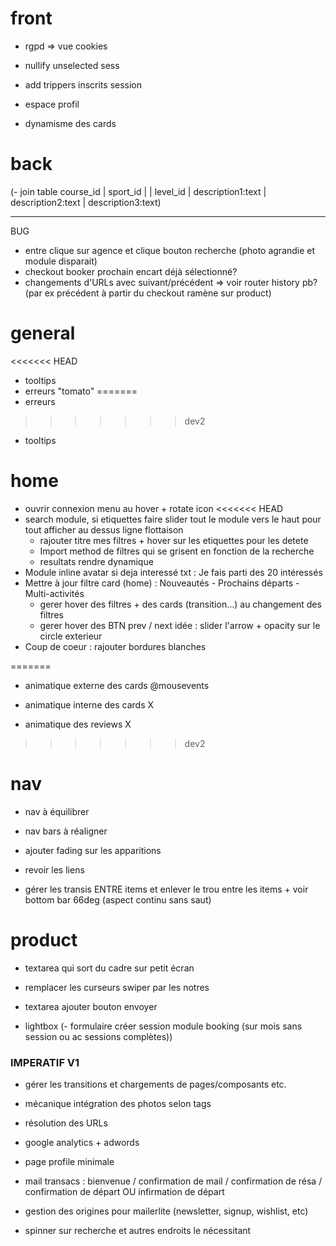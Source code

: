 # front
- rgpd => vue cookies

- nullify unselected sess
- add trippers inscrits session
- espace profil
- dynamisme des cards

# back
(- join table course_id | sport_id | | level_id | description1:text |  description2:text |  description3:text)

__________

BUG
- entre clique sur agence et clique bouton recherche (photo agrandie et module disparait)
- checkout booker prochain encart déjà sélectionné?
- changements d'URLs avec suivant/précédent => voir router history pb? (par ex précédent à partir du checkout ramène sur product)

# general
<<<<<<< HEAD
- tooltips
- erreurs "tomato"
=======
- erreurs
>>>>>>> dev2

- tooltips

# home
- ouvrir connexion menu au hover + rotate icon
<<<<<<< HEAD
- search module, si etiquettes faire slider tout le module vers le haut pour tout afficher au dessus ligne flottaison
  + rajouter titre mes filtres + hover sur les etiquettes pour les detete
  + Import method de filtres qui se grisent en fonction de la recherche 
  + resultats rendre dynamique
- Module inline avatar si deja interessé txt : Je fais parti des 20 intéressés
- Mettre à jour filtre card (home) : Nouveautés - Prochains départs - Multi-activités
  + gerer hover des filtres + des cards (transition...) au changement des filtres
  + gerer hover des BTN prev / next  idée : slider l'arrow + opacity sur le circle exterieur
- Coup de coeur : rajouter bordures blanches   

=======
- animatique externe des cards @mousevents

- animatique interne des cards X
- animatique des reviews X
>>>>>>> dev2

# nav
- nav à équilibrer
- nav bars à réaligner

- ajouter fading sur les apparitions
- revoir les liens
- gérer les transis ENTRE items et enlever le trou entre les items + voir bottom bar 66deg (aspect continu sans saut)

# product
- textarea qui sort du cadre sur petit écran
- remplacer les curseurs swiper par les notres

- textarea ajouter bouton envoyer
- lightbox
(- formulaire créer session module booking (sur mois sans session ou ac sessions complètes))

### IMPERATIF V1 ###
- gérer les transitions et chargements de pages/composants etc.

- mécanique intégration des photos selon tags
- résolution des URLs
- google analytics + adwords
- page profile minimale
- mail transacs : bienvenue / confirmation de mail / confirmation de résa / confirmation de départ OU infirmation de départ
- gestion des origines pour mailerlite (newsletter, signup, wishlist, etc)
- spinner sur recherche et autres endroits le nécessitant